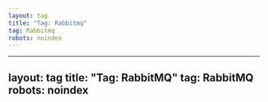 ```yaml
---
layout: tag
title: "Tag: Rabbitmq"
tag: Rabbitmq
robots: noindex
---
```

---
layout: tag
title: "Tag: RabbitMQ"
tag: RabbitMQ
robots: noindex
---
